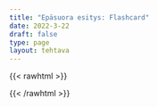 ```yaml
---
title: "Epäsuora esitys: Flashcard"
date: 2022-3-22
draft: false
type: page
layout: tehtava
---
```


{{< rawhtml >}}
<link rel="stylesheet" type="text/css" href="/css/flashcard1.css"/>
<html>
 <body>
  <div id="cardArea"></div>
  <div id="lukumaara"></div>
  <div id="buttonArea" class="grid grid-cols-2"></div>
 </body>
</html>

<script> 
$(document).ready(function() {

  var currentQuestion = 0;
  var qbank = [
    ['"What will my parents think?" My wife wondered...', '"What will my parents think?" My wife wondered what her parents would think.'],
    ['"I don't like these pants" Jack told me...', '"I don't like these pants" Jack told me he didn&apos;t like the pants.'],
    ['"I can't wait any longer" She complained...', '"I can't wait any longer" She complained she couldn\'t wait any longer.'],
    ['"What can I do for you?" The waiter asked Timothy...', '"What can I do for you?" The waiter asked Timothy what she could do for him.'],
    ['"If Tim is short for Timothy, is Jim short for Jimothy?" Bob asked us...', '"If Tim is short for Timothy, is Jim short for Jimothy?" Bob asked us that if Tim was short for Timothy, was Jim short for Jimothy?'],
    ['"Do you know Batman\'s real name?" Commissioner Gordon asked us...', '"Do you know Batman\'s real name?" Commissioner Gordon asked us if we knew Batman\'s real name.'],
    ['"Leave your coats here." The waiter asked us....', '"Leave your coats here." The waiter asked us to leave our coats there.'],
    ['"Don\'t stop me now" Freddie ordered me...', '"Don\'t stop me now" Freddie ordered me not to stop him now.'],
    ['"Never come here again!" She told me...', '"Never come here again!" She told me never to come there again.'],
    ['"You are being ridiculous!" Emma told me....', '"You are being ridiculous!" Emma told me I was being ridiculous.'],
  ];

  beginActivity();

  function beginActivity() {
    $("#cardArea").empty();
    $("#cardArea").append('<div id="card1" class="card">' + qbank[currentQuestion][0] + '</div>');
    $("#card1").css("background-color", "#1F2937");
    $("#lukumaara").empty();
    var korttia = document.createElement('div')
    	korttia.innerHTML = currentQuestion + 1 + " / " + qbank.length;
    	document.getElementById('lukumaara').appendChild(korttia);
   }   
      
    $("#cardArea").on("click", function() {
        var parentDiv = document.getElementById("cardArea");
        var childDiv = document.getElementById("card1");
        if (parentDiv.contains(childDiv)) {
        $("#cardArea").empty()
        $("#cardArea").append('<div id="card2" class="card">' + qbank[currentQuestion][1] + '</div>')
        $("#card2").css("background-color", "#00473c")
      	} else {
        $("#cardArea").empty()
        $("#cardArea").append('<div id="card1" class="card">' + qbank[currentQuestion][0] + '</div>')
        $("#card1").css("background-color", "#1F2937")
      }
      })

    $("#buttonArea").empty();
    $("#buttonArea").append('<div id="prevButton">Edellinen</div>');
    $("#prevButton").on("click", function() {
      if (currentQuestion > 0) {
        currentQuestion--;
        beginActivity();
      }
    })
    $("#buttonArea").append('<div id="nextButton">Seuraava</div>');
    $("#nextButton").on("click", function() {
      if (currentQuestion < qbank.length - 1) {
        currentQuestion++;
        beginActivity();
      }
    }); //click function
  } //beginactivity
);
</script>

{{< /rawhtml >}}